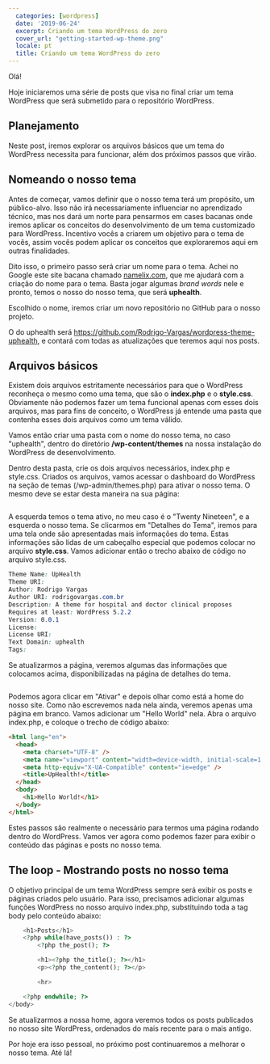 ```yaml
---
  categories: [wordpress]
  date: '2019-06-24'
  excerpt: Criando um tema WordPress do zero
  cover_url: "getting-started-wp-theme.png"
  locale: pt
  title: Criando um tema WordPress do zero
---
```


Olá!

Hoje iniciaremos uma série de posts que visa no final criar um tema WordPress que será submetido para o repositório WordPress.

## Planejamento

Neste post, iremos explorar os arquivos básicos que um tema do WordPress necessita para funcionar, além dos próximos passos que virão.

## Nomeando o nosso tema

Antes de começar, vamos definir que o nosso tema terá um propósito, um público-alvo. Isso não irá necessariamente influenciar no aprendizado técnico, mas nos dará um norte para pensarmos em cases bacanas onde iremos aplicar os conceitos do desenvolvimento de um tema customizado para WordPress. Incentivo vocês a criarem um objetivo para o tema de vocês, assim vocês podem aplicar os conceitos que exploraremos aqui em outras finalidades.

Dito isso, o primeiro passo será criar um nome para o tema. Achei no Google este site bacana chamado <a href="https://namelix.com/">namelix.com</a>, que me ajudará com a criação do nome para o tema. Basta jogar algumas <em>brand words</em> nele e pronto, temos o nosso do nosso tema, que será **uphealth**.

Escolhido o nome, iremos criar um novo repositório no GitHub para o nosso projeto.

O do uphealth será <a href="https://github.com/Rodrigo-Vargas/wordpress-theme-uphealth">https://github.com/Rodrigo-Vargas/wordpress-theme-uphealth</a>, e contará com todas as atualizações que teremos aqui nos posts.

## Arquivos básicos

Existem dois arquivos estritamente necessários para que o WordPress reconheça o mesmo como uma tema, que são o **index.php** e o **style.css**. Obviamente não podemos fazer um tema funcional apenas com esses dois arquivos, mas para fins de conceito, o WordPress já entende uma pasta que contenha esses dois arquivos como um tema válido.

Vamos então criar uma pasta com o nome do nosso tema, no caso "uphealth", dentro do diretório <strong>/wp-content/themes</strong> na nossa instalação do WordPress de desenvolvimento.

Dentro desta pasta, crie os dois arquivos necessários, index.php e style.css. Criados os arquivos, vamos acessar o dashboard do WordPress na seção de temas (/wp-admin/themes.php) para ativar o nosso tema. O mesmo deve se estar desta maneira na sua página:

<figure class="wp-block-image"><img src="/images/getting-started-wp-theme-preview.png" alt="" class="wp-image-50"/></figure>

A esquerda temos o tema ativo, no meu caso é o "Twenty Nineteen", e a esquerda o nosso tema. Se clicarmos em "Detalhes do Tema", iremos para uma tela onde são apresentadas mais informações do tema. Estas informações são lidas de um cabeçalho especial que podemos colocar no arquivo <strong>style.css</strong>. Vamos adicionar então o trecho abaixo de código no arquivo style.css.

```css
Theme Name: UpHealth
Theme URI:
Author: Rodrigo Vargas
Author URI: rodrigovargas.com.br
Description: A theme for hospital and doctor clinical proposes
Requires at least: WordPress 5.2.2
Version: 0.0.1
License:
License URI:
Text Domain: uphealth
Tags:
```

Se atualizarmos a página, veremos algumas das informações que colocamos acima, disponibilizadas na página de detalhes do tema.

<figure class="wp-block-image">
    <img src="/images/getting-started-wp-theme-details.png" alt="" class="wp-image-53"/>
</figure>

Podemos agora clicar em "Ativar" e depois olhar como está a home do nosso site. Como não escrevemos nada nela ainda, veremos apenas uma página em branco. Vamos adicionar um "Hello World" nela. Abra o arquivo index.php, e coloque o trecho de código abaixo:

```html
<html lang="en">
  <head>
    <meta charset="UTF-8" />
    <meta name="viewport" content="width=device-width, initial-scale=1.0" />
    <meta http-equiv="X-UA-Compatible" content="ie=edge" />
    <title>UpHealth!</title>
  </head>
  <body>
    <h1>Hello World!</h1>
  </body>
</html>
```

Estes passos são realmente o necessário para termos uma página rodando dentro do WordPress. Vamos ver agora como podemos fazer para exibir o conteúdo das páginas e posts no nosso tema.

## The loop - Mostrando posts no nosso tema

O objetivo principal de um tema WordPress sempre será exibir os posts e páginas criados pelo usuário. Para isso, precisamos adicionar algumas funções WordPress no nosso arquivo index.php, substituindo toda a tag body pelo conteúdo abaixo:

```php
    <h1>Posts</h1>
    <?php while(have_posts()) : ?>
        <?php the_post(); ?>

        <h1><?php the_title(); ?></h1>
        <p><?php the_content(); ?></p>

        <hr>

    <?php endwhile; ?>
</body>
```

Se atualizarmos a nossa home, agora veremos todos os posts publicados no nosso site WordPress, ordenados do mais recente para o mais antigo.

Por hoje era isso pessoal, no próximo post continuaremos a melhorar o nosso tema. Até lá!
